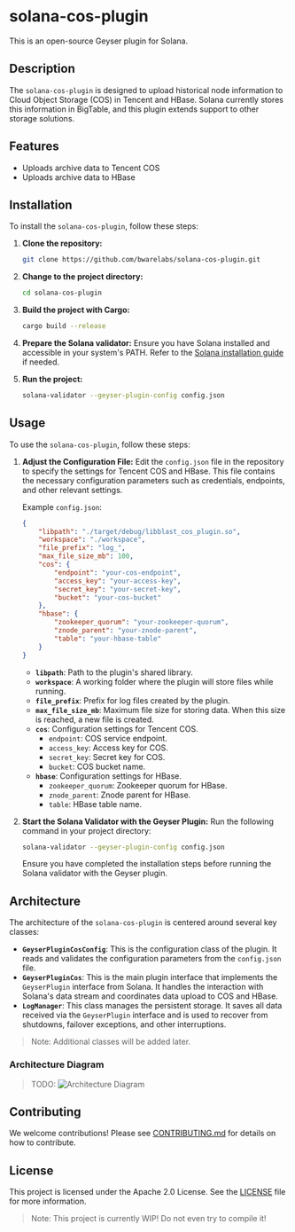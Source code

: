 # solana-cos-plugin

This is an open-source Geyser plugin for Solana.

## Description

The `solana-cos-plugin` is designed to upload historical node information to Cloud Object Storage (COS) in Tencent and HBase. Solana currently stores this information in BigTable, and this plugin extends support to other storage solutions.

## Features

- Uploads archive data to Tencent COS
- Uploads archive data to HBase

## Installation

To install the `solana-cos-plugin`, follow these steps:

1. **Clone the repository:**
    ```sh
    git clone https://github.com/bwarelabs/solana-cos-plugin.git
    ```
2. **Change to the project directory:**
    ```sh
    cd solana-cos-plugin
    ```
3. **Build the project with Cargo:**
    ```sh
    cargo build --release
    ```
4. **Prepare the Solana validator:**
    Ensure you have Solana installed and accessible in your system's PATH. Refer to the [Solana installation guide](https://docs.solana.com/cli/install-solana-cli-tools) if needed.

5. **Run the project:**
    ```sh
    solana-validator --geyser-plugin-config config.json
    ```

## Usage

To use the `solana-cos-plugin`, follow these steps:

1. **Adjust the Configuration File:**
    Edit the `config.json` file in the repository to specify the settings for Tencent COS and HBase. This file contains the necessary configuration parameters such as credentials, endpoints, and other relevant settings.

    Example `config.json`:
    ```json
    {
        "libpath": "./target/debug/libblast_cos_plugin.so",
        "workspace": "./workspace",
        "file_prefix": "log_",
        "max_file_size_mb": 100,
        "cos": {
            "endpoint": "your-cos-endpoint",
            "access_key": "your-access-key",
            "secret_key": "your-secret-key",
            "bucket": "your-cos-bucket"
        },
        "hbase": {
            "zookeeper_quorum": "your-zookeeper-quorum",
            "znode_parent": "your-znode-parent",
            "table": "your-hbase-table"
        }
    }
    ```

    - **`libpath`**: Path to the plugin's shared library.
    - **`workspace`**: A working folder where the plugin will store files while running.
    - **`file_prefix`**: Prefix for log files created by the plugin.
    - **`max_file_size_mb`**: Maximum file size for storing data. When this size is reached, a new file is created.
    - **`cos`**: Configuration settings for Tencent COS.
        - `endpoint`: COS service endpoint.
        - `access_key`: Access key for COS.
        - `secret_key`: Secret key for COS.
        - `bucket`: COS bucket name.
    - **`hbase`**: Configuration settings for HBase.
        - `zookeeper_quorum`: Zookeeper quorum for HBase.
        - `znode_parent`: Znode parent for HBase.
        - `table`: HBase table name.

2. **Start the Solana Validator with the Geyser Plugin:**
    Run the following command in your project directory:
    ```sh
    solana-validator --geyser-plugin-config config.json
    ```

    Ensure you have completed the installation steps before running the Solana validator with the Geyser plugin.

## Architecture

The architecture of the `solana-cos-plugin` is centered around several key classes:

- **`GeyserPluginCosConfig`**: This is the configuration class of the plugin. It reads and validates the configuration parameters from the `config.json` file.
- **`GeyserPluginCos`**: This is the main plugin interface that implements the `GeyserPlugin` interface from Solana. It handles the interaction with Solana's data stream and coordinates data upload to COS and HBase.
- **`LogManager`**: This class manages the persistent storage. It saves all data received via the `GeyserPlugin` interface and is used to recover from shutdowns, failover exceptions, and other interruptions.

> Note: Additional classes will be added later.

### Architecture Diagram

> TODO: ![Architecture Diagram](path/to/architecture_diagram.png)

## Contributing

We welcome contributions! Please see [CONTRIBUTING.md](CONTRIBUTING.md) for details on how to contribute.

## License

This project is licensed under the Apache 2.0 License. See the [LICENSE](LICENSE) file for more information.

> Note: This project is currently WIP! Do not even try to compile it!